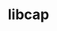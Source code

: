 ---
title: "libcap"
layout: cache
categories: [package, v0.19]
meta: {"versions": ["2.65"], "compilers": ["gcc@=11.1.0", "oneapi@=2022.1.0"], "oss": ["ubuntu20.04"], "platforms": ["linux"], "targets": ["x86_64"], "stacks": ["e4s", "e4s-oneapi"], "num_specs": 2, "num_specs_by_stack": {"e4s": 1, "e4s-oneapi": 1}}
spec_details: [{"hash": "v3feepkpvt3oihd4r3tlnjhkilm4l4mo", "compiler": "gcc@=11.1.0", "versions": ["2.65"], "os": "ubuntu20.04", "platform": "linux", "target": "x86_64", "variants": ["build_system=makefile"], "stacks": ["e4s"], "size": "-", "tarball": "https://binaries.spack.io/releases/v0.19/build_cache/linux-ubuntu20.04-x86_64/gcc-11.1.0/libcap-2.65/linux-ubuntu20.04-x86_64-gcc-11.1.0-libcap-2.65-v3feepkpvt3oihd4r3tlnjhkilm4l4mo.spack"}, {"hash": "2qvjiq63qqyuov2atnfw47fae3lalhot", "compiler": "oneapi@=2022.1.0", "versions": ["2.65"], "os": "ubuntu20.04", "platform": "linux", "target": "x86_64", "variants": ["build_system=makefile"], "stacks": ["e4s-oneapi"], "size": "-", "tarball": "https://binaries.spack.io/releases/v0.19/build_cache/linux-ubuntu20.04-x86_64/oneapi-2022.1.0/libcap-2.65/linux-ubuntu20.04-x86_64-oneapi-2022.1.0-libcap-2.65-2qvjiq63qqyuov2atnfw47fae3lalhot.spack"}]
---